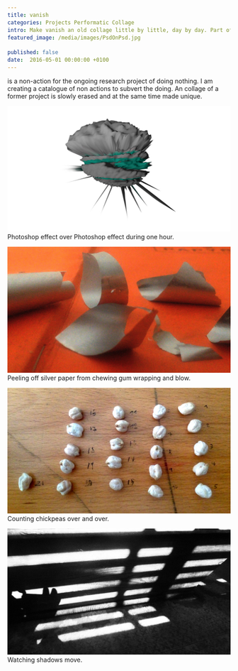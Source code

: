 ```yaml
---
title: vanish
categories: Projects Performatic Collage
intro: Make vanish an old collage little by little, day by day. Part of a catalogue of non-actions.
featured_image: /media/images/PsdOnPsd.jpg

published: false
date:  2016-05-01 00:00:00 +0100
---
```


<Vanish> is a non-action for the ongoing research project of doing nothing. I am creating a catalogue of non actions to subvert the doing. An collage of a former project is slowly erased and at the same time made unique.

![image](/media/images/DNpsdOnpsd.jpg)
Photoshop effect over Photoshop effect during one hour.
  
![image](/media/images/DNchewinggum.jpg)
Peeling off silver paper from chewing gum wrapping and blow.
  
![image](/media/images/DNchickpeas.jpg)
Counting chickpeas over and over.

![image](/media/images/DNshadows.jpg)
Watching shadows move.